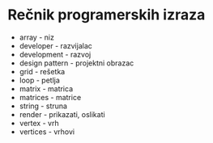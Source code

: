 # Rečnik programerskih izraza

* array - niz
* developer - razvijalac
* development - razvoj
* design pattern - projektni obrazac
* grid - rešetka
* loop - petlja
* matrix - matrica
* matrices - matrice
* string - struna
* render - prikazati, oslikati
* vertex - vrh
* vertices - vrhovi

